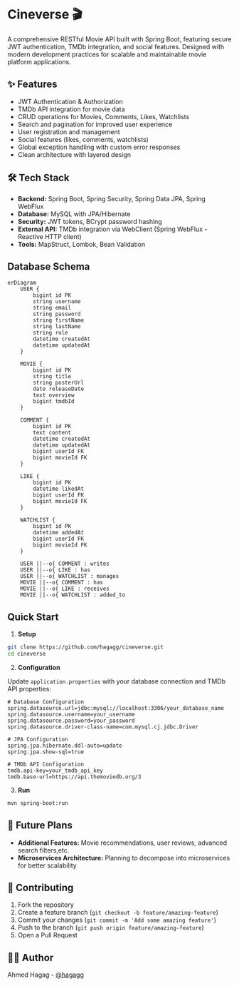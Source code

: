 # Cineverse 🎬

A comprehensive RESTful Movie API built with Spring Boot, featuring secure JWT authentication, TMDb integration, and social features. Designed with modern development practices for scalable and maintainable movie platform applications.

## ✨ Features

- JWT Authentication & Authorization
- TMDb API integration for movie data
- CRUD operations for Movies, Comments, Likes, Watchlists
- Search and pagination for improved user experience
- User registration and management
- Social features (likes, comments, watchlists)
- Global exception handling with custom error responses
- Clean architecture with layered design

## 🛠️ Tech Stack

- **Backend:** Spring Boot, Spring Security, Spring Data JPA, Spring WebFlux
- **Database:** MySQL with JPA/Hibernate
- **Security:** JWT tokens, BCrypt password hashing
- **External API:** TMDb integration via WebClient (Spring WebFlux - Reactive HTTP client)
- **Tools:** MapStruct, Lombok, Bean Validation

## Database Schema

```mermaid
erDiagram
    USER {
        bigint id PK
        string username
        string email
        string password
        string firstName
        string lastName
        string role
        datetime createdAt
        datetime updatedAt
    }
    
    MOVIE {
        bigint id PK
        string title
        string posterUrl
        date releaseDate
        text overview
        bigint tmdbId
    }
    
    COMMENT {
        bigint id PK
        text content
        datetime createdAt
        datetime updatedAt
        bigint userId FK
        bigint movieId FK
    }
    
    LIKE {
        bigint id PK
        datetime likedAt
        bigint userId FK
        bigint movieId FK
    }
    
    WATCHLIST {
        bigint id PK
        datetime addedAt
        bigint userId FK
        bigint movieId FK
    }
    
    USER ||--o{ COMMENT : writes
    USER ||--o{ LIKE : has
    USER ||--o{ WATCHLIST : manages
    MOVIE ||--o{ COMMENT : has
    MOVIE ||--o{ LIKE : receives
    MOVIE ||--o{ WATCHLIST : added_to
```

## Quick Start

1. **Setup**
```bash
git clone https://github.com/hagagg/cineverse.git
cd cineverse
```

2. **Configuration**

Update `application.properties` with your database connection and TMDb API properties:

```properties
# Database Configuration
spring.datasource.url=jdbc:mysql://localhost:3306/your_database_name
spring.datasource.username=your_username
spring.datasource.password=your_password
spring.datasource.driver-class-name=com.mysql.cj.jdbc.Driver

# JPA Configuration
spring.jpa.hibernate.ddl-auto=update
spring.jpa.show-sql=true

# TMDb API Configuration
tmdb.api-key=your_tmdb_api_key
tmdb.base-url=https://api.themoviedb.org/3
```

3. **Run**
```bash
mvn spring-boot:run
```

## 🚀 Future Plans

- **Additional Features:** Movie recommendations, user reviews, advanced search filters,etc.
- **Microservices Architecture:** Planning to decompose into microservices for better scalability

## 🤝 Contributing

1. Fork the repository
2. Create a feature branch (`git checkout -b feature/amazing-feature`)
3. Commit your changes (`git commit -m 'Add some amazing feature'`)
4. Push to the branch (`git push origin feature/amazing-feature`)
5. Open a Pull Request

## 👨‍💻 Author

Ahmed Hagag - [@hagagg](https://github.com/hagagg)
